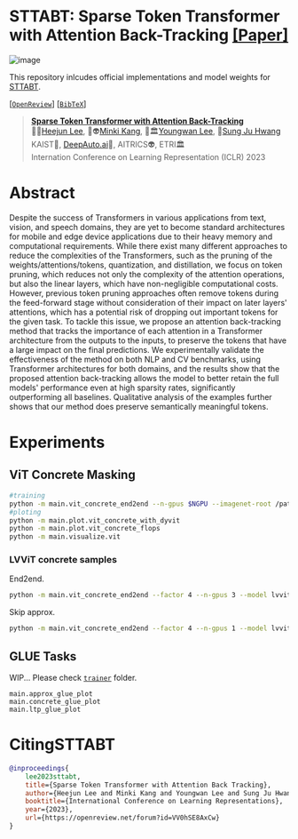 # STTABT: Sparse Token Transformer with Attention Back-Tracking [[Paper]](https://openreview.net/forum?id=VV0hSE8AxCw)

![image](https://user-images.githubusercontent.com/4879345/223654639-82b4c170-6e18-4ee3-9f9a-16f409df0b24.png)

This repository inlcudes official implementations and model weights for [STTABT](https://openreview.net/forum?id=VV0hSE8AxCw).

[[`OpenReview`](https://openreview.net/forum?id=VV0hSE8AxCw)] [[`BibTeX`](#CitingSTTABT)]
 
> **[Sparse Token Transformer with Attention Back-Tracking](https://openreview.net/forum?id=VV0hSE8AxCw)**<br>
> :school::robot:[Heejun Lee](https://github.com/gmlwns2000), :school::alien:[Minki Kang](https://nardien.github.io/), :school::classical_building:[Youngwan Lee](https://youngwanlee.github.io/), :school:[Sung Ju Hwang](http://www.sungjuhwang.com/) <br>
> KAIST:school:, [DeepAuto.ai](http://deepauto.ai/):robot:, AITRICS:alien:, ETRI:classical_building:<br>
> Internation Conference on Learning Representation (ICLR) 2023

# Abstract

Despite the success of Transformers in various applications from text, vision, and speech domains, they are yet to become standard architectures for mobile and edge device applications due to their heavy memory and computational requirements. While there exist many different approaches to reduce the complexities of the Transformers, such as the pruning of the weights/attentions/tokens, quantization, and distillation, we focus on token pruning, which reduces not only the complexity of the attention operations, but also the linear layers, which have non-negligible computational costs. However, previous token pruning approaches often remove tokens during the feed-forward stage without consideration of their impact on later layers' attentions, which has a potential risk of dropping out important tokens for the given task. To tackle this issue, we propose an attention back-tracking method that tracks the importance of each attention in a Transformer architecture from the outputs to the inputs, to preserve the tokens that have a large impact on the final predictions. We experimentally validate the effectiveness of the method on both NLP and CV benchmarks, using Transformer architectures for both domains, and the results show that the proposed attention back-tracking allows the model to better retain the full models' performance even at high sparsity rates, significantly outperforming all baselines. Qualitative analysis of the examples further shows that our method does preserve semantically meaningful tokens.

# Experiments

## ViT Concrete Masking

```sh
#training
python -m main.vit_concrete_end2end --n-gpus $NGPU --imagenet-root /path/to/ILSVRC2012/
#ploting
python -m main.plot.vit_concrete_with_dyvit
python -m main.plot.vit_concrete_flops
python -m main.visualize.vit
```

### LVViT concrete samples

End2end.
```sh
python -m main.vit_concrete_end2end --factor 4 --n-gpus 3 --model lvvit-small --master-port 14431 --auto-resume --p-logits "-1.5 -1.0 -0.5 0.0 1.0"
```

Skip approx.
```sh
python -m main.vit_concrete_end2end --factor 4 --n-gpus 1 --model lvvit-small --master-port 14431 --auto-resume --p-logits "-1.5 -1.0 -0.5 0.0 1.0" --skip-approx --batch-size 32
```

## GLUE Tasks

WIP... Please check [`trainer`](https://github.com/gmlwns2000/sttabt/tree/master/trainer) folder.
```
main.approx_glue_plot
main.concrete_glue_plot
main.ltp_glue_plot
```

# <a name="CitingSTTABT"></a>CitingSTTABT

```BibTeX
@inproceedings{
    lee2023sttabt,
    title={Sparse Token Transformer with Attention Back Tracking},
    author={Heejun Lee and Minki Kang and Youngwan Lee and Sung Ju Hwang},
    booktitle={International Conference on Learning Representations},
    year={2023},
    url={https://openreview.net/forum?id=VV0hSE8AxCw}
}
```
